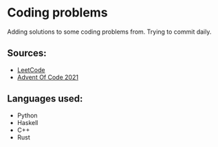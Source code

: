 # Coding problems
Adding solutions to some coding problems from. Trying to commit daily. 

## Sources:

- [LeetCode](https://leetcode.com/)
- [Advent Of Code 2021](https://adventofcode.com/)

## Languages used:

- Python
- Haskell
- C++
- Rust

